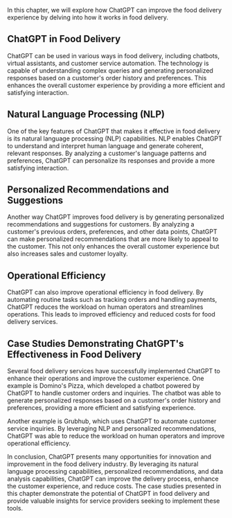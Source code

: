 

In this chapter, we will explore how ChatGPT can improve the food delivery experience by delving into how it works in food delivery.

ChatGPT in Food Delivery
------------------------

ChatGPT can be used in various ways in food delivery, including chatbots, virtual assistants, and customer service automation. The technology is capable of understanding complex queries and generating personalized responses based on a customer's order history and preferences. This enhances the overall customer experience by providing a more efficient and satisfying interaction.

Natural Language Processing (NLP)
---------------------------------

One of the key features of ChatGPT that makes it effective in food delivery is its natural language processing (NLP) capabilities. NLP enables ChatGPT to understand and interpret human language and generate coherent, relevant responses. By analyzing a customer's language patterns and preferences, ChatGPT can personalize its responses and provide a more satisfying interaction.

Personalized Recommendations and Suggestions
--------------------------------------------

Another way ChatGPT improves food delivery is by generating personalized recommendations and suggestions for customers. By analyzing a customer's previous orders, preferences, and other data points, ChatGPT can make personalized recommendations that are more likely to appeal to the customer. This not only enhances the overall customer experience but also increases sales and customer loyalty.

Operational Efficiency
----------------------

ChatGPT can also improve operational efficiency in food delivery. By automating routine tasks such as tracking orders and handling payments, ChatGPT reduces the workload on human operators and streamlines operations. This leads to improved efficiency and reduced costs for food delivery services.

Case Studies Demonstrating ChatGPT's Effectiveness in Food Delivery
-------------------------------------------------------------------

Several food delivery services have successfully implemented ChatGPT to enhance their operations and improve the customer experience. One example is Domino's Pizza, which developed a chatbot powered by ChatGPT to handle customer orders and inquiries. The chatbot was able to generate personalized responses based on a customer's order history and preferences, providing a more efficient and satisfying experience.

Another example is Grubhub, which uses ChatGPT to automate customer service inquiries. By leveraging NLP and personalized recommendations, ChatGPT was able to reduce the workload on human operators and improve operational efficiency.

In conclusion, ChatGPT presents many opportunities for innovation and improvement in the food delivery industry. By leveraging its natural language processing capabilities, personalized recommendations, and data analysis capabilities, ChatGPT can improve the delivery process, enhance the customer experience, and reduce costs. The case studies presented in this chapter demonstrate the potential of ChatGPT in food delivery and provide valuable insights for service providers seeking to implement these tools.
